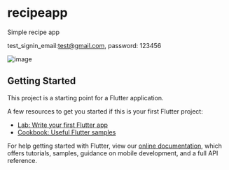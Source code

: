 # recipeapp

Simple recipe app

test_signin_email:test@gmail.com,
password: 123456

![image](https://user-images.githubusercontent.com/74077388/125180700-0dd17500-e1f5-11eb-9116-4214f63e16df.png)


## Getting Started

This project is a starting point for a Flutter application.

A few resources to get you started if this is your first Flutter project:

- [Lab: Write your first Flutter app](https://flutter.dev/docs/get-started/codelab)
- [Cookbook: Useful Flutter samples](https://flutter.dev/docs/cookbook)

For help getting started with Flutter, view our
[online documentation](https://flutter.dev/docs), which offers tutorials,
samples, guidance on mobile development, and a full API reference.
